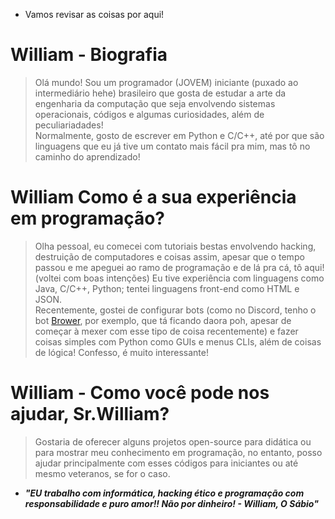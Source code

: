 - Vamos revisar as coisas por aqui!

# William - Biografia
> Olá mundo! Sou um programador (JOVEM) iniciante (puxado ao intermediário hehe) brasileiro que gosta de estudar a arte da engenharia da computação que seja envolvendo sistemas operacionais, códigos e algumas curiosidades, além de peculiariadades!  
> Normalmente, gosto de escrever em Python e C/C++, até por que são linguagens que eu já tive um contato mais fácil pra mim, mas tô no caminho do aprendizado!  

# William Como é a sua experiência em programação?
> Olha pessoal, eu comecei com tutoriais bestas envolvendo hacking, destruição de computadores e coisas assim, apesar que o tempo passou e me apeguei ao ramo de programação e de lá pra cá, tô aqui! (voltei com boas intenções) Eu tive experiência com linguagens como Java, C/C++, Python; tentei linguagens front-end como HTML e JSON.  
> Recentemente, gostei de configurar bots (como no Discord, tenho o bot [Brower](https://discord.com/oauth2/authorize?client_id=1247735793368301669), por exemplo, que tá ficando daora poh, apesar de começar à mexer com esse tipo de coisa recentemente) e fazer coisas simples com Python como GUIs e menus CLIs, além de coisas de lógica! Confesso, é muito interessante!  

# William - Como você pode nos ajudar, Sr.William?
> Gostaria de oferecer alguns projetos open-source para didática ou para mostrar meu conhecimento em programação, no entanto, posso ajudar principalmente com esses códigos para iniciantes ou até mesmo veteranos, se for o caso.  

- **_"EU trabalho com informática, hacking ético e programação com responsabilidade e puro amor!! Não por dinheiro! - William, O Sábio"_**
